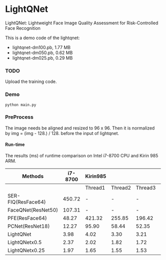 # LightQNet
LightQNet: Lightweight Face Image Quality Assessment for Risk-Controlled Face Recognition

This is a demo code of the lightqnet:
+ lightqnet-dm100.pb, 1.77 MB
+ lightqnet-dm050.pb, 0.62 MB
+ lightqnet-dm025.pb, 0.29 MB

### TODO

Upload the training code.

### Demo

``` Shell
python main.py
```

### PreProcess

The image needs be aligned and resized to 96 x 96.
Then it is normalized by img = (img - 128.) / 128. before the input of lightqnet.

#### Run-time

The results (ms) of runtime comparison on Intel i7-8700 CPU and Kirin 985 ARM. 

| Methods            | i7-8700 | Kirin985 |         |         |         |       |
| ------------------ | ------- | -------- | ------- | ------- | ------- | ----- |
|                    |         | Thread1  | Thread2 | Thread3 | Thread4 | iGPU  |
| SER-FIQ(ResFace64) | 450.72  | -        | -       | -       | -       | -     |
| FaceQNet(ResNet50) | 107.31  | -        | -       | -       | -       | -     |
| PFE(ResFace64)     | 48.27   | 421.32   | 255.85  | 196.42  | 178.73  | 59.37 |
| PCNet(ResNet18)    | 12.27   | 95.90    | 58.44   | 52.35   | 42.62   | 16.51 |
| LightQNet          | 3.98    | 4.02     | 3.30    | 3.21    | 2.57    | 5.57  |
| LightQNetx0.5      | 2.37    | 2.02     | 1.82    | 1.72    | 1.61    | 2.24  |
| LightQNetx0.25     | 1.97    | 1.65     | 1.55    | 1.53    | 1.50    | 2.16  |